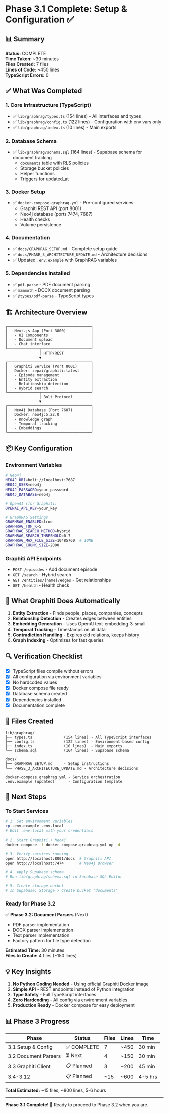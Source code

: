 # Phase 3.1 Complete: Setup & Configuration ✅

## 📊 Summary

**Status:** COMPLETE  
**Time Taken:** ~30 minutes  
**Files Created:** 7 files  
**Lines of Code:** ~450 lines  
**TypeScript Errors:** 0

## ✅ What Was Completed

### 1. Core Infrastructure (TypeScript)

- ✅ `lib/graphrag/types.ts` (154 lines) - All interfaces and types
- ✅ `lib/graphrag/config.ts` (122 lines) - Configuration with env vars only
- ✅ `lib/graphrag/index.ts` (10 lines) - Main exports

### 2. Database Schema

- ✅ `lib/graphrag/schema.sql` (164 lines) - Supabase schema for document tracking
  - `documents` table with RLS policies
  - Storage bucket policies
  - Helper functions
  - Triggers for updated_at

### 3. Docker Setup

- ✅ `docker-compose.graphrag.yml` - Pre-configured services:
  - Graphiti REST API (port 8001)
  - Neo4j database (ports 7474, 7687)
  - Health checks
  - Volume persistence

### 4. Documentation

- ✅ `docs/GRAPHRAG_SETUP.md` - Complete setup guide
- ✅ `docs/PHASE_3_ARCHITECTURE_UPDATE.md` - Architecture decisions
- ✅ Updated `.env.example` with GraphRAG variables

### 5. Dependencies Installed

- ✅ `pdf-parse` - PDF document parsing
- ✅ `mammoth` - DOCX document parsing
- ✅ `@types/pdf-parse` - TypeScript types

## 🏗️ Architecture Overview

```
┌─────────────────────────────────────┐
│   Next.js App (Port 3000)           │
│   - UI Components                   │
│   - Document upload                 │
│   - Chat interface                  │
└──────────────┬──────────────────────┘
               │ HTTP/REST
               ▼
┌─────────────────────────────────────┐
│   Graphiti Service (Port 8001)      │
│   Docker: zepai/graphiti:latest     │
│   - Episode management              │
│   - Entity extraction               │
│   - Relationship detection          │
│   - Hybrid search                   │
└──────────────┬──────────────────────┘
               │ Bolt Protocol
               ▼
┌─────────────────────────────────────┐
│   Neo4j Database (Port 7687)        │
│   Docker: neo4j:5.22.0              │
│   - Knowledge graph                 │
│   - Temporal tracking               │
│   - Embeddings                      │
└─────────────────────────────────────┘
```

## 📦 Key Configuration

### Environment Variables

```bash
# Neo4j
NEO4J_URI=bolt://localhost:7687
NEO4J_USER=neo4j
NEO4J_PASSWORD=your_password
NEO4J_DATABASE=neo4j

# OpenAI (for Graphiti)
OPENAI_API_KEY=your_key

# GraphRAG Settings
GRAPHRAG_ENABLED=true
GRAPHRAG_TOP_K=5
GRAPHRAG_SEARCH_METHOD=hybrid
GRAPHRAG_SEARCH_THRESHOLD=0.7
GRAPHRAG_MAX_FILE_SIZE=10485760  # 10MB
GRAPHRAG_CHUNK_SIZE=2000
```

### Graphiti API Endpoints

- `POST /episodes` - Add document episode
- `GET /search` - Hybrid search
- `GET /entities/{name}/edges` - Get relationships
- `GET /health` - Health check

## 🎯 What Graphiti Does Automatically

1. **Entity Extraction** - Finds people, places, companies, concepts
2. **Relationship Detection** - Creates edges between entities
3. **Embedding Generation** - Uses OpenAI text-embedding-3-small
4. **Temporal Tracking** - Timestamps on all data
5. **Contradiction Handling** - Expires old relations, keeps history
6. **Graph Indexing** - Optimizes for fast queries

## 🔍 Verification Checklist

- [x] TypeScript files compile without errors
- [x] All configuration via environment variables
- [x] No hardcoded values
- [x] Docker compose file ready
- [x] Database schema created
- [x] Dependencies installed
- [x] Documentation complete

## 📁 Files Created

```
lib/graphrag/
├── types.ts              (154 lines) - All TypeScript interfaces
├── config.ts             (122 lines) - Environment-based config
├── index.ts              (10 lines)  - Main exports
└── schema.sql            (164 lines) - Supabase schema

docs/
├── GRAPHRAG_SETUP.md     - Setup instructions
└── PHASE_3_ARCHITECTURE_UPDATE.md - Architecture decisions

docker-compose.graphrag.yml - Service orchestration
.env.example (updated)      - Configuration template
```

## 🚀 Next Steps

### To Start Services

```bash
# 1. Set environment variables
cp .env.example .env.local
# Edit .env.local with your credentials

# 2. Start Graphiti + Neo4j
docker-compose -f docker-compose.graphrag.yml up -d

# 3. Verify services running
open http://localhost:8001/docs  # Graphiti API
open http://localhost:7474       # Neo4j Browser

# 4. Apply Supabase schema
# Run lib/graphrag/schema.sql in Supabase SQL Editor

# 5. Create storage bucket
# In Supabase: Storage > Create bucket "documents"
```

### Ready for Phase 3.2

✅ **Phase 3.2: Document Parsers** (Next)

- PDF parser implementation
- DOCX parser implementation
- Text parser implementation
- Factory pattern for file type detection

**Estimated Time:** 30 minutes  
**Files to Create:** 4 files (~150 lines)

## 💡 Key Insights

1. **No Python Coding Needed** - Using official Graphiti Docker image
2. **Simple API** - REST endpoints instead of Python integration
3. **Type Safety** - Full TypeScript interfaces
4. **Zero Hardcoding** - All config via environment variables
5. **Production Ready** - Docker compose for easy deployment

## 📊 Phase 3 Progress

| Phase | Status | Files | Lines | Time |
|-------|--------|-------|-------|------|
| 3.1 Setup & Config | ✅ COMPLETE | 7 | ~450 | 30 min |
| 3.2 Document Parsers | ⏳ Next | 4 | ~150 | 30 min |
| 3.3 Graphiti Client | 📋 Planned | 3 | ~200 | 45 min |
| 3.4-3.12 | 📋 Planned | ~15 | ~600 | 4-5 hrs |

**Total Estimated:** ~15 files, ~800 lines, 5-6 hours

---

**Phase 3.1 Complete!** 🎉 Ready to proceed to Phase 3.2 when you are.
